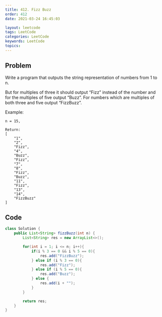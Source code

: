 ```yaml
---
title: 412. Fizz Buzz
order: 412
date: 2021-03-24 16:45:03

layout: leetcode
tags: LeetCode
categories: LeetCode
keywords: LeetCode
topics:
---
```


## Problem

Write a program that outputs the string representation of numbers from 1 to n.

But for multiples of three it should output “Fizz” instead of the number and for the multiples of five output “Buzz”. For numbers which are multiples of both three and five output “FizzBuzz”.

Example:

```
n = 15,

Return:
[
    "1",
    "2",
    "Fizz",
    "4",
    "Buzz",
    "Fizz",
    "7",
    "8",
    "Fizz",
    "Buzz",
    "11",
    "Fizz",
    "13",
    "14",
    "FizzBuzz"
]
```

## Code

```java
class Solution {
    public List<String> fizzBuzz(int n) {
        List<String> res = new ArrayList<>();

        for(int i = 1; i <= n; i++){
            if(i % 3 == 0 && i % 5 == 0){
                res.add("FizzBuzz");
            } else if (i % 3 == 0){
                res.add("Fizz");
            } else if (i % 5 == 0){
                res.add("Buzz");
            } else {
                res.add(i + "");
            }
        }

        return res;
    }
}
```
